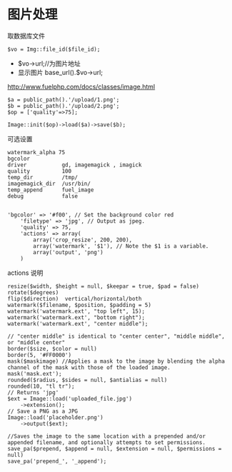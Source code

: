 图片处理
========

取数据库文件

	$vo = Img::file_id($file_id);

- $vo->url;//为图片地址
- 显示图片 base_url().$vo->url;


http://www.fuelphp.com/docs/classes/image.html
	
	$a = public_path().'/upload/1.png';
	$b = public_path().'/upload/2.png';
	$op = ['quality'=>75];
 
	Image::init($op)->load($a)->save($b);


可选设置
	
	watermark_alpha 75
	bgcolor
	driver           gd, imagemagick , imagick
	quality          100
	temp_dir         /tmp/
	imagemagick_dir  /usr/bin/
	temp_append      fuel_image
	debug            false


	'bgcolor' => '#f00', // Set the background color red
        'filetype' => 'jpg', // Output as jpeg.
        'quality' => 75,
        'actions' => array(
            array('crop_resize', 200, 200),
            array('watermark', '$1'), // Note the $1 is a variable.
            array('output', 'png')
        )

actions 说明 

	resize($width, $height = null, $keepar = true, $pad = false)
	rotate($degrees)
	flip($direction)  vertical/horizontal/both
	watermark($filename, $position, $padding = 5) 
	watermark('watermark.ext', "top left", 15);
	watermark('watermark.ext', "bottom right");
	watermark('watermark.ext', "center middle");

	// "center middle" is identical to "center center", "middle middle", or "middle center"
	border($size, $color = null)
	border(5, '#FF0000')
	mask($maskimage) //Applies a mask to the image by blending the alpha channel of the mask with those of the loaded image.
	mask('mask.ext');
	rounded($radius, $sides = null, $antialias = null)
	rounded(10, "tl tr");
	// Returns 'jpg'
	$ext = Image::load('uploaded_file.jpg')
	    ->extension();
	// Save a PNG as a JPG
	Image::load('placeholder.png')
	    ->output($ext);
	
	//Saves the image to the same location with a prepended and/or appended filename, and optionally attempts to set permissions.
	save_pa($prepend, $append = null, $extension = null, $permissions = null)
	save_pa('prepend_', '_append');
